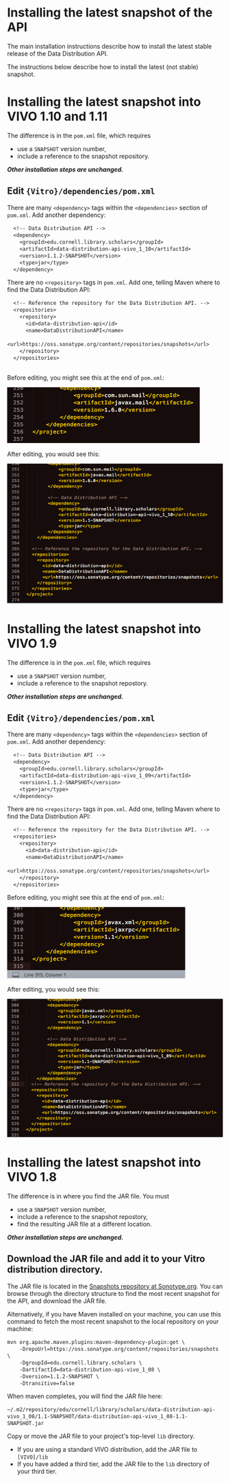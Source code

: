 # Installing the latest snapshot of the API
The main installation instructions describe how to install the latest stable release of the Data Distribution API.

The instructions below describe how to install the latest (not stable) snapshot.

<a name="vivo1.10"></a>
# Installing the latest snapshot into VIVO 1.10 and 1.11

The difference is in the `pom.xml` file, which requires

* use a `SNAPSHOT` version number, 
* include a reference to the snapshot repository.

_**Other installation steps are unchanged.**_

## Edit `{Vitro}/dependencies/pom.xml`

There are many `<dependency>` tags within the `<dependencies>` section of `pom.xml`. Add another dependency:

```
  <!-- Data Distribution API -->
  <dependency>
    <groupId>edu.cornell.library.scholars</groupId>
    <artifactId>data-distribution-api-vivo_1_10</artifactId>
    <version>1.1.2-SNAPSHOT</version>
    <type>jar</type>
  </dependency>
```

There are no `<repository>` tags in `pom.xml`. Add one, telling Maven where to find the Data Distribution API:

```
  <!-- Reference the repository for the Data Distribution API. -->
  <repositories>
    <repository>
      <id>data-distribution-api</id>
      <name>DataDistributionAPI</name>
      <url>https://oss.sonatype.org/content/repositories/snapshots</url>
    </repository>
  </repositories>
    
```

Before editing, you might see this at the end of `pom.xml`:

![pom.xml before editing](images/pom_xml_vivo1.10_before.png)

After editing, you would see this:

![pom.xml after editing](images/pom_xml_vivo1.10_after_snapshot.png)


<a name="vivo1.9"></a>
# Installing the latest snapshot into VIVO 1.9

The difference is in the `pom.xml` file, which requires

* use a `SNAPSHOT` version number, 
* include a reference to the snapshot repostory.

_**Other installation steps are unchanged.**_

## Edit `{Vitro}/dependencies/pom.xml`

There are many `<dependency>` tags within the `<dependencies>` section of `pom.xml`. Add another dependency:

```
  <!-- Data Distribution API -->
  <dependency>
    <groupId>edu.cornell.library.scholars</groupId>
    <artifactId>data-distribution-api-vivo_1_09</artifactId>
    <version>1.1.2-SNAPSHOT</version>
    <type>jar</type>
  </dependency>
```

There are no `<repository>` tags in `pom.xml`. Add one, telling Maven where to find the Data Distribution API:

```
  <!-- Reference the repository for the Data Distribution API. -->
  <repositories>
    <repository>
      <id>data-distribution-api</id>
      <name>DataDistributionAPI</name>
      <url>https://oss.sonatype.org/content/repositories/snapshots</url>
    </repository>
  </repositories>    
```

Before editing, you might see this at the end of `pom.xml`:

![pom.xml before editing](images/pom_xml_vivo1.9_before.png)

After editing, you would see this:

![pom.xml after editing](images/pom_xml_vivo1.9_after_snapshot.png)


<a name="vivo1.8"></a>
# Installing the latest snapshot into VIVO 1.8

The difference is in where you find the JAR file. You must

* use a `SNAPSHOT` version number, 
* include a reference to the snapshot repostory,
* find the resulting JAR file at a different location.

_**Other installation steps are unchanged.**_

## Download the JAR file and add it to your Vitro distribution directory.

The JAR file is located in the [Snapshots repository at Sonotype.org](https://oss.sonatype.org/content/repositories/snapshots). You can browse through the directory structure to find the most recent snapshot for the API, and download the JAR file. 

Alternatively, if you have Maven installed on your machine, you can use this command to fetch the most recent snapshot to the local repository on your machine:

```
mvn org.apache.maven.plugins:maven-dependency-plugin:get \
    -DrepoUrl=https://oss.sonatype.org/content/repositories/snapshots \
    -DgroupId=edu.cornell.library.scholars \
    -DartifactId=data-distribution-api-vivo_1_08 \
    -Dversion=1.1.2-SNAPSHOT \
    -Dtransitive=false
```

When maven completes, you will find the JAR file here:

```
~/.m2/repository/edu/cornell/library/scholars/data-distribution-api-vivo_1_08/1.1-SNAPSHOT/data-distribution-api-vivo_1_08-1.1-SNAPSHOT.jar
```

Copy or move the JAR file to your project's top-level `lib` directory.

* If you are using a standard VIVO distribution, add the JAR file to `[VIVO]/lib`
* If you have added a third tier, add the JAR file to the `lib` directory of your third tier.

